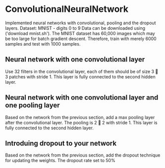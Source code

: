 # ConvolutionalNeuralNetwork

Implemented neural networks with convolutional, pooling and the dropout layers.
Dataset: MNIST - digits 0 to 9
Data can be downloaded using ('download mnist.sh').
The MNIST dataset has 60,000 images which may be too large for batch gradient descent. Therefore,
train with merely 6000 samples and test with 1000 samples.

## Neural network with one convolutional layer

Use 32 filters in the convolutional layer, each of them should be of size 3  3 patches with stride 1.
This layer is fully connected to the second hidden layer.

## Neural network with one convolutional layer and one pooling layer

Based on the network from the previous section, add a max pooling layer after the convolutional layer.
The pooling is 2  2 with stride 1.
This layer is fully connected to the second hidden layer.

## Introduing dropout to your network
Based on the network from the previous section, add the dropout technique for updating the weights.
The dropout rate set to 50%
